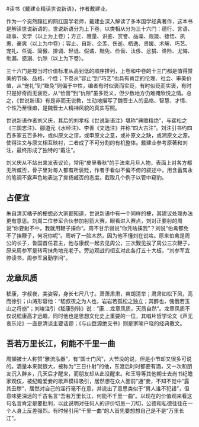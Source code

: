 \#读书《戴建业精读世说新语》，作者戴建业。

作为一个突然蹿红的网红国学老师，戴建业深入解读了多本国学经典著作，这本书是解读世说新语的，世说新语分为上下卷，以类相从分为三十六门：德行、言语、政事、文学（以上为上卷）；方正、雅量、识鉴、赏誉、品藻、规箴、捷悟、夙惠、豪爽（以上为中卷）；容止、自新、企羡、伤逝、栖逸、贤媛、术解、巧艺、宠礼、任诞、简傲、排调、轻诋、假谲、黜免、俭啬、汰侈、忿狷、谗险、尤悔、纰漏、惑溺、仇隙（以上为下卷）。

三十六门是按当时价值标准从高到低的顺序排列，上卷和中卷的十三门都是值得赞美的节操、品格、个性；下卷从“容止”到“巧艺”也具有肯定的伦理、社会、审美价值，从“宠礼”到“黜免”则偏于中性，编者有时似褒而实贬，有时似贬而实褒，有时只是好奇而无褒贬，从“俭啬”到“仇隙”虽多贬义，但少数地方仍难掩欣悦之情。总之，《世说新语》有是非而无说教，生动地描写了魏晋士人的品格、智慧、才情、个性乃至怪癖，是魏晋士人精神风貌的真实写照。

世说新语作者刘义庆，其后的刘孝标《世说新语注》堪称“典赡精绝”，与裴松之《三国志注》、郦道元《水经注》、李善《文选注》并称“四大古注”。刘注引书约四百多家五百多种，或纠原文之谬，或申原文之意，或补原文之缺，或溯原文之源，使得注文与原文相互映衬，二者成了不可分割的有机整体。戴建业参考原著和刘注，最终形成了独特的“戴注”。

刘义庆从不站出来发表议论，常用“皮里春秋”的手法来月旦人物，表面上对各方都无所臧否，骨子里对每人都有所褒贬，作者于看似不偏不倚的叙述中，用含蓄隽永的笔调不露声色地表达了抑扬臧否的态度。截取几个例子以管中窥豹。

## 占便宜

朱自清买橘子的梗想必大家都知道，世说新语中有一个同样的梗，其建议处理办法更有意思。刘周二位参军合伙参加射箭大赛，眼看进入赛点，刘对正要射的周说”你要射不中，我就用鞭子揍你“。周不甘示弱说“你凭啥揍我”？刘说“伯禽都免不了挨鞭子，何况你呢”。周听了一脸木然，因为他不懂刘在说啥。原来伯禽是周公的长子，鲁国首任君主，他与康叔一起去见周公，三次觐见挨了周公三次鞭子，原来周参军是转弯抹角地充老子。旁边观战的桓玄对此各打五十大板，“刘参军宜停读书，周参军且勤学问”。

## 龙章凤质

嵇康，字叔夜，美姿容，身长七尺八寸。萧萧肃肃，爽朗清举；肃肃如松下风，高而徐引；山涛形容他：“嵇叔夜之为人也，岩岩若孤松之独立；其醉也，傀俄若玉山之将崩”；刘峻注引《嵇康别转》说：”康....龙章凤质，天质自然“。龙章凤质不仅说嵇康高才远趣，同时他也是思想文化史上重要的一位，其唱片哲学论文《声无哀乐论》一直是清谈主要话题；《与山巨源绝交书》则是家喻户晓的经典散文。

## 吾若万里长江，何能不千里一曲

周顗被士人称赞“雅流泓器”，有“国士门风”，大节没的说，但是小节却又很多可说的。酒量本来就很大，被称为“三日仆射”的他，东渡后时时都要有酒，又一次和朋友沉入醉乡，几天后才醒来，而朋友却从此没醒来。和王导等其他朝士去尚书纪瞻家观伎，被纪瞻爱妾的歌声模样吸引，居然想在众人面前“通”妾，不知不觉中“露其丑秽”，居然对自己的淫行毫不在意，并说出了意思类似于“男人谁不犯错”，但意味更深远的千古名言“吾若万里长江，何能不千里一曲”。以现在的价值观来看这句名言肯定是要批判，以此说明对任何人的评价切忌一刀切，公德和私德往往在一个人身上反差强烈。有时候引用“千里一曲”的人首先要想想自己是不是“万里长江”。
